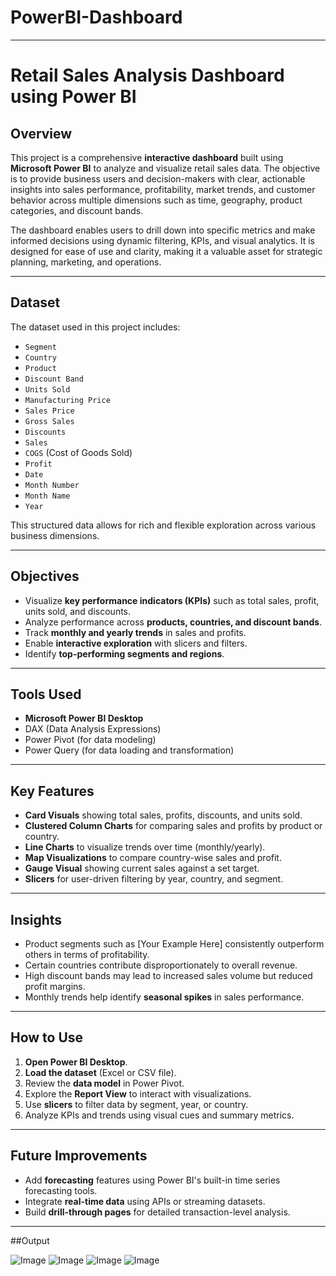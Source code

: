 # PowerBI-Dashboard

---
 # Retail Sales Analysis Dashboard using Power BI

## Overview

This project is a comprehensive **interactive dashboard** built using **Microsoft Power BI** to analyze and visualize retail sales data. The objective is to provide business users and decision-makers with clear, actionable insights into sales performance, profitability, market trends, and customer behavior across multiple dimensions such as time, geography, product categories, and discount bands.

The dashboard enables users to drill down into specific metrics and make informed decisions using dynamic filtering, KPIs, and visual analytics. It is designed for ease of use and clarity, making it a valuable asset for strategic planning, marketing, and operations.

---

## Dataset

The dataset used in this project includes:

- `Segment`
- `Country`
- `Product`
- `Discount Band`
- `Units Sold`
- `Manufacturing Price`
- `Sales Price`
- `Gross Sales`
- `Discounts`
- `Sales`
- `COGS` (Cost of Goods Sold)
- `Profit`
- `Date`
- `Month Number`
- `Month Name`
- `Year`

This structured data allows for rich and flexible exploration across various business dimensions.

---

## Objectives

- Visualize **key performance indicators (KPIs)** such as total sales, profit, units sold, and discounts.
- Analyze performance across **products, countries, and discount bands**.
- Track **monthly and yearly trends** in sales and profits.
- Enable **interactive exploration** with slicers and filters.
- Identify **top-performing segments and regions**.

---

## Tools Used

- **Microsoft Power BI Desktop**
- DAX (Data Analysis Expressions)
- Power Pivot (for data modeling)
- Power Query (for data loading and transformation)

---

## Key Features

- **Card Visuals** showing total sales, profits, discounts, and units sold.
- **Clustered Column Charts** for comparing sales and profits by product or country.
- **Line Charts** to visualize trends over time (monthly/yearly).
- **Map Visualizations** to compare country-wise sales and profit.
- **Gauge Visual** showing current sales against a set target.
- **Slicers** for user-driven filtering by year, country, and segment.

---

##  Insights

- Product segments such as [Your Example Here] consistently outperform others in terms of profitability.
- Certain countries contribute disproportionately to overall revenue.
- High discount bands may lead to increased sales volume but reduced profit margins.
- Monthly trends help identify **seasonal spikes** in sales performance.

---

##  How to Use

1. **Open Power BI Desktop**.
2. **Load the dataset** (Excel or CSV file).
3. Review the **data model** in Power Pivot.
4. Explore the **Report View** to interact with visualizations.
5. Use **slicers** to filter data by segment, year, or country.
6. Analyze KPIs and trends using visual cues and summary metrics.

---

##  Future Improvements

- Add **forecasting** features using Power BI's built-in time series forecasting tools.
- Integrate **real-time data** using APIs or streaming datasets.
- Build **drill-through pages** for detailed transaction-level analysis.

---

##Output

![Image](https://github.com/user-attachments/assets/e67528a0-aad0-4196-bd56-b628cad94654)
![Image](https://github.com/user-attachments/assets/d2920fc6-d71c-4172-93ea-db2c0bdd7ef3)
![Image](https://github.com/user-attachments/assets/b59d5681-0990-4a7d-8371-a1ba17469212)
![Image](https://github.com/user-attachments/assets/db4bd896-a4ff-45cc-9456-851f8c5020a8)
